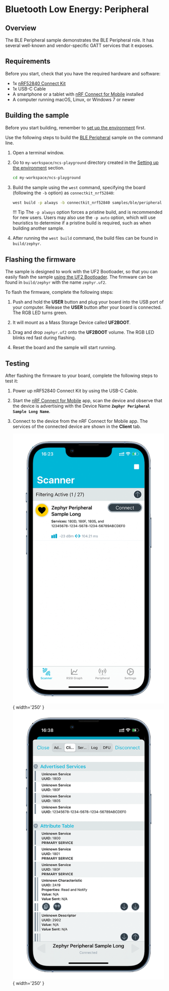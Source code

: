 # Bluetooth Low Energy: Peripheral

## Overview

The BLE Peripheral sample demonstrates the BLE Peripheral role. It has several well-known and vendor-specific GATT services that it exposes.

## Requirements

Before you start, check that you have the required hardware and software:

- 1x [nRF52840 Connect Kit](https://makerdiary.com/products/nrf52840-connectkit)
- 1x USB-C Cable
- A smartphone or a tablet with [nRF Connect for Mobile] installed
- A computer running macOS, Linux, or Windows 7 or newer

## Building the sample

Before you start building, remember to [set up the environment](../../setup.md) first.

Use the following steps to build the [BLE Peripheral] sample on the command line.

1. Open a terminal window.

2. Go to `my-workspace/ncs-playground` directory created in the [Setting up the environment](../../setup.md#get-the-code) section.

    ``` bash linenums="1"
    cd my-workspace/ncs-playground
    ```

3. Build the sample using the `west` command, specifying the board (following the `-b` option) as `connectkit_nrf52840`:

    ``` bash linenums="1"
    west build -p always -b connectkit_nrf52840 samples/ble/peripheral
    ```

    !!! Tip
        The `-p always` option forces a pristine build, and is recommended for new users. Users may also use the `-p auto` option, which will use heuristics to determine if a pristine build is required, such as when building another sample.

4. After running the `west build` command, the build files can be found in `build/zephyr`.

## Flashing the firmware

The sample is designed to work with the UF2 Bootloader, so that you can easily flash the sample [using the UF2 Bootloader](../../../../programming/uf2boot.md). The firmware can be found in `build/zephyr` with the name `zephyr.uf2`.

To flash the firmware, complete the following steps:

1. Push and hold the __USER__ button and plug your board into the USB port of your computer. Release the __USER__ button after your board is connected. The RGB LED turns green.

2. It will mount as a Mass Storage Device called __UF2BOOT__.

3. Drag and drop `zephyr.uf2` onto the __UF2BOOT__ volume. The RGB LED blinks red fast during flashing.

4. Reset the board and the sample will start running.

## Testing

After flashing the firmware to your board, complete the following steps to test it:

1. Power up nRF52840 Connect Kit by using the USB-C Cable.
2. Start the [nRF Connect for Mobile] app, scan the device and observe that the device is advertising with the Device Name __`Zephyr Peripheral Sample Long Name`__.
3. Connect to the device from the nRF Connect for Mobile app. The services of the connected device are shown in the __Client__ tab.

    ![](../../../../assets/images/peripheral_adv.png){ width='250' }
    ![](../../../../assets/images/peripheral_services.png){ width='250' }


[nRF Connect for Mobile]: https://www.nordicsemi.com/Products/Development-tools/nRF-Connect-for-mobile
[BLE Peripheral]: https://github.com/makerdiary/ncs-playground/tree/main/samples/ble/peripheral
